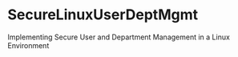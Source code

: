 # SecureLinuxUserDeptMgmt
Implementing Secure User and Department Management in a Linux Environment
